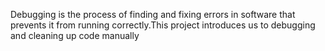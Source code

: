 Debugging is the process of finding and fixing errors in software that prevents it from running correctly.This project introduces us to debugging and cleaning up code manually
